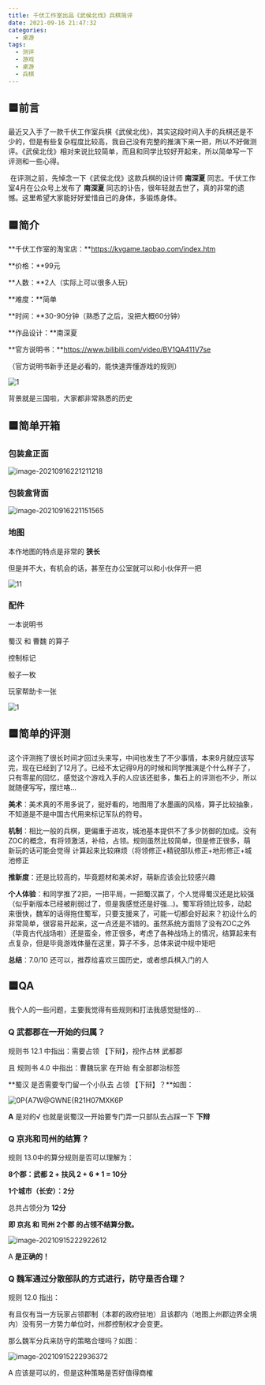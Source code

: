 ```yaml
---
title: 千伏工作室出品《武侯北伐》兵棋简评
date: 2021-09-16 21:47:32
categories:
  - 桌游
tags:
  - 测评
  - 游戏
  - 桌游
  - 兵棋
---
```


## 🟦前言

​	最近又入手了一款千伏工作室兵棋《武侯北伐》，其实这段时间入手的兵棋还是不少的，但是有些复杂程度比较高，我自己没有完整的推演下来一把，所以不好做测评。《武侯北伐》相对来说比较简单，而且和同学比较好开起来，所以简单写一下评测和一些心得。

<!-- more -->

​	在评测之前，先悼念一下《武侯北伐》这款兵棋的设计师 **南深夏** 同志。千伏工作室4月在公众号上发布了 **南深夏** 同志的讣告，很年轻就去世了，真的非常的遗憾。这里希望大家能好好爱惜自己的身体，多锻炼身体。



## 🟦简介

**千伏工作室的淘宝店：**https://kvgame.taobao.com/index.htm

**价格：**99元

**人数：**2人（实际上可以很多人玩）

**难度：**简单

**时间：**30-90分钟（熟悉了之后，没把大概60分钟）

**作品设计：**南深夏

**官方说明书：**https://www.bilibili.com/video/BV1QA411V7se

（官方说明书新手还是必看的，能快速弄懂游戏的规则）

![1](16-千伏工作室出品《武侯北伐》兵棋简评/O1CN01m4JImO26XMq6UmJa7_!!2170777671.png)



背景就是三国啦，大家都非常熟悉的历史



## 🟦简单开箱

### 包装盒正面

![image-20210916221211218](16-千伏工作室出品《武侯北伐》兵棋简评/image-20210916221211218.png)

### 包装盒背面

![image-20210916221151565](16-千伏工作室出品《武侯北伐》兵棋简评/image-20210916221151565.png)

### 地图

本作地图的特点是非常的 **狭长**

但是并不大，有机会的话，甚至在办公室就可以和小伙伴开一把

![11](16-千伏工作室出品《武侯北伐》兵棋简评/11.jpg)

### 配件

一本说明书

蜀汉 和 曹魏 的算子

控制标记

骰子一枚

玩家帮助卡一张

![1](16-千伏工作室出品《武侯北伐》兵棋简评/1.jpg)



## 🟦简单的评测

​		这个评测拖了很长时间才回过头来写，中间也发生了不少事情，本来9月就应该写完，现在已经到了12月了。已经不太记得9月的时候和同学推演是个什么样子了，只有零星的回忆，感觉这个游戏入手的人应该还挺多，集石上的评测也不少，所以就随便写写，摆烂咯...

**美术**：美术真的不用多说了，挺好看的，地图用了水墨画的风格，算子比较抽象，不知道是不是中国古代用来标记军队的符号。

**机制**：相比一般的兵棋，更偏重于进攻，城池基本提供不了多少防御的加成。没有ZOC的概念，有将领激活，补给，占领。规则虽然比较简单，但是修正很多，萌新玩的话可能会觉得 计算起来比较麻烦（将领修正+精锐部队修正+地形修正+城池修正

**推新度**：还是比较高的，毕竟题材和美术好，萌新应该会比较感兴趣

**个人体验**：和同学推了2把，一把平局，一把蜀汉赢了，个人觉得蜀汉还是比较强（似乎新版本已经被削弱过了，但是我感觉还是好强...)。蜀军将领比较多，动起来很快，魏军的话得拖住蜀军，只要支援来了，可能一切都会好起来？初设什么的非常简单，很容易开起来，这一点还是不错的。虽然系统方面除了没有ZOC之外（毕竟古代战场啦）还是蛮全，修正很多，考虑了各种战场上的情况，结算起来有点复杂，但是毕竟游戏体量在这里，算子不多，总体来说中规中矩吧

**总结**：7.0/10   还可以，推荐给喜欢三国历史，或者想兵棋入门的人



## 🟦QA

我个人的一些问题，主要我觉得有些规则和打法我感觉挺怪的...



### Q 武都郡在一开始的归属？

规则书 12.1 中指出：需要占领 【下辩】，视作占林 武都郡

且 规则书 4.0 中指出：曹魏玩家 在开始 有全部郡治标签

**蜀汉 是否需要专门留一个小队去 占领 【下辩】？**如图：

![0P{A7W@GWNE{R21H07MXK6P](16-千伏工作室出品《武侯北伐》兵棋简评/0P{A7W@GWNE{R21H07MXK6P.png)

**A** 是对的√ 也就是说蜀汉一开始要专门弄一只部队去占踩一下 **下辩**



### Q 京兆和司州的结算？

规则 13.0中的算分规则是否可以理解为：

**8个郡：武都 2 + 扶风 2 + 6 * 1 = 10分**

**1个城市（长安）：2分**

总共占领分为 **12分**

**即 京兆 和 司州 2个郡 的占领不结算分数。**

![image-20210915222922612](16-千伏工作室出品《武侯北伐》兵棋简评/image-20210915222922612.png)



A **是正确的！**



### Q 魏军通过分散部队的方式进行，防守是否合理？

规则 12.0 指出：

有且仅有当一方玩家占领郡制（本郡的政府驻地）且该郡内（地图上州郡边界全境内）没有另一方势力单位时，州郡控制权才会变更。

那么魏军分兵来防守的策略合理吗？如图：

![image-20210915222936372](16-千伏工作室出品《武侯北伐》兵棋简评/image-20210915222936372.png)



A 应该是可以的，但是这种策略是否好值得商榷
